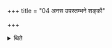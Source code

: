 +++
title = "04 अनस उपस्तम्भने शङ्कौ"

+++

<details><summary>थिते</summary>

4. A black sheep is tied to the prop of the cart or to a peg 

</details>
